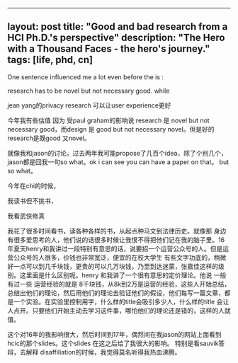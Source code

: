 
---
layout: post
title: "Good and bad research from a HCI Ph.D.'s perspective"
description: "The Hero with a Thousand Faces - the hero's journey."
tags: [life, phd, cn]
---

One sentence influenced me a lot even before the is : 

research has to be novel but not necessary good. while 

jean yang的privacy research 可以让user experience更好


今年我有些估值 因为 受paul graham的影响说 research 是 novel but not necessary good，而design 是 good but not necessary novel。但是好的research是既good 又novel。


就像我和jason的讨论。过去两年我可能propose了几百个idea，除了个别几个，jason都是回我一句so what。ok i can see you can have a paper on that。 but so what。

今年在chi的时候，



我读书但不挑书，

我看武侠修真

我花了很多时间看书，读各种各样的书，从起点种马文到法律历史。就像那
身边有很多爱思考的人，他们说的话很多时候让我恨不得把他们记在我的脑子里。16年夏天henry和我讲过一段特别有意思的话，说要招一个运营公众号的人。但是运营公众号的人很多，价钱也非常宽泛，便宜的在校大学生 有些文字功底的，稍微好一点可以到几千块钱，更贵的可以几万块钱，乃至到达迷蒙，张嘉佳这样的级别。这里面是什么区别呢。henry 和我讲了一个很有意思的定价理论。他说 一般有过一些 运营经验的就是 8千块钱，从8k到2万是运营的经验，这些人开始总结，总结出他们的理论，然后用他们的理论去验证他们的假设，他们每写一篇文章，都是一个实验。在实验里控制用字，什么样的title会吸引多少人，什么样的title 会让人点开。只要他们开始主动去学习这件事，哪怕他们的理论还是错的，这样的人就值。

这个对16年的我影响很大，然后时间到17年，偶然间在我jason的网站上面看到hcic的那个slides。这个slides 在这之后给了我很大的影响。
特别是看sauvik答辩，去解释 disaffiliation的时候，我觉得莫名听得我热血沸腾。